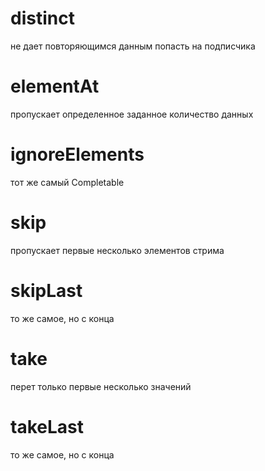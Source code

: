  # distinct
 не дает повторяющимся данным попасть на подписчика

 # elementAt
пропускает определенное заданное количество данных

# ignoreElements
тот же самый Completable

# skip
пропускает первые несколько элементов стрима

# skipLast
то же самое, но с конца

# take
перет только первые несколько значений

# takeLast
то же самое, но с конца